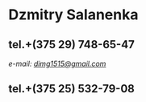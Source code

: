 # Dzmitry Salanenka
## **tel.+(375 29) 748-65-47**
*e-mail: dimg1515@gmail.com*
## tel.+(375 25) 532-79-08